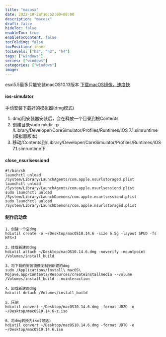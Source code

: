 ```yaml
---
title: "macosx"
date: 2022-10-28T16:52:09+08:00
description: "macosx"
draft: false
hideToc: false
enableToc: true
enableTocContent: false
tocFolding: false
tocPosition: inner
tocLevels: ["h2", "h3", "h4"]
tags: ["windows"]
series: ["windows"]
categories: ["windows"]
image:
---
```

esxi5.5最多只能安装macOS10.13版本
[下载macOS镜像，速度快](https://github.com/munki/macadmin-scripts)

#### ios-simulator
手动安装下载好的模拟器(dmg模式)
1. dmg用安装器安装后，会在释放一个目录到根Contents
2. 创建目录sudo mkdir -p  /Library/Developer/CoreSimulator/Profiles/Runtimes/iOS 7.1.simruntime \(模拟器版本\)
3. 移动/Contents到/Library/Developer/CoreSimulator/Profiles/Runtimes/iOS 7.1.simruntime下

#### close_nsurlsessiond
```
#!/bin/sh
launchctl unload /System/Library/LaunchAgents/com.apple.nsurlstoraged.plist
launchctl unload /System/Library/LaunchAgents/com.apple.nsurlsessiond.plist
sudo launchctl unload /System/Library/LaunchDaemons/com.apple.nsurlsessiond.plist
sudo launchctl unload /System/Library/LaunchDaemons/com.apple.nsurlstoraged.plist
```

#### 制作启动盘
```
1、创建一个空dmg
hdiutil create -o ~/Desktop/macOS10.14.6 -size 6.5g -layout SPUD -fs HFS+J

2、挂载新建的dmg
hdiutil attach ~/Desktop/macOS10.14.6.dmg -noverify -mountpoint /Volumes/install_build

3、将下载的安装镜像复制到新建的dmg
sudo /Applications/Install\ macOS\ Mojave.app/Contents/Resources/createinstallmedia --volume /Volumes/install_build --nointeraction

4、卸载新建的dmg
hdiutil detach /Volumes/install_build

5、压缩
hdiutil convert ~/Desktop/macOS10.14.6.dmg -format UDZO -o ~/Desktop/macOS10.14.6-z.iso

6、将dmg转换为iso(可选)
hdiutil convert ~/Desktop/macOS10.14.6.dmg -format UDTO -o ~/Desktop/macOS10.14.6.iso
```